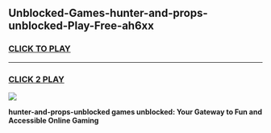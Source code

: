
## Unblocked-Games-hunter-and-props-unblocked-Play-Free-ah6xx
<h3>
<a href="https://premium76.site?title=hunter-and-props-unblocked&ref=18A1">CLICK TO PLAY</a></h3>
<hr>

<h3>
<a href="https://premium76.site?title=hunter-and-props-unblocked&ref=18A1">CLICK 2 PLAY</a>
  
</h3>

<a href="https://premium76.site?title=hunter-and-props-unblocked&ref=18A1"><img src="https://clearcache.store/games.png"></a>


**hunter-and-props-unblocked games unblocked: Your Gateway to Fun and Accessible Online Gaming**
